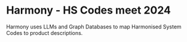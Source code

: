 # Harmony - HS Codes meet 2024

Harmony uses LLMs and Graph Databases to map Harmonised System Codes to product descriptions.
